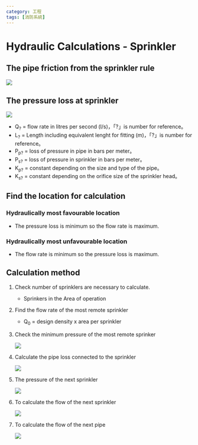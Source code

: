 ```yaml
---
category: 工程 
tags: [消防系統]
---
```



# Hydraulic Calculations - Sprinkler

## The pipe friction from the sprinkler rule

![](https://latex.codecogs.com/svg.latex?\Large&space;P_{p}=K_{p}\times{L}\times{Q}^{1.85})
  
## The pressure loss at sprinkler 

![](https://latex.codecogs.com/svg.latex?\Large&space;Q=K_{s}\times\sqrt{P_{s}})

 - Q<sub>?</sub> = flow rate in litres per second (l/s)，「?」is number for reference。
 - L<sub>?</sub> = Length including equivalent lenght for fitting (m)，「?」is number for reference。
 - P<sub>p?</sub> = loss of pressure in pipe in bars per meter。
 - P<sub>s?</sub> = loss of pressure in sprinkler in bars per meter。
 - K<sub>p?</sub> = constant depending on the size and type of the pipe。
 - K<sub>s?</sub> = constant depending on the orifice size of the sprinkler head。

## Find the location for calculation

### Hydraulically most favourable location

 - The pressure loss is minimum so the flow rate is maximum.

### Hydraulically most unfavourable location

 - The flow rate is minimum so the pressure loss is maximum.

## Calculation method

1. Check number of sprinklers are necessary to calculate.
   - Sprinkers in the Area of operation
  
2. Find the flow rate of the most remote sprinkler
   - Q<sub>0</sub> = design density x area per sprinkler
 
3. Check the minimum pressure of the most remote sprinker
   
    ![](https://latex.codecogs.com/svg.latex?P_{s}=\left(\frac{Q_{0}}{K_{s}}\right)^{2})

4. Calculate the pipe loss connected to the sprinkler

    ![](https://latex.codecogs.com/svg.latex?P_{p}=K_{p}\times{L}\times{Q_{0}}^{1.85})

5. The pressure of the next sprinkler

    ![](https://latex.codecogs.com/svg.latex?P_{s1}=P_{s}+P_{p})
   
6. To calculate the flow of the next sprinkler

    ![](https://latex.codecogs.com/svg.latex?Q_{1}=K_{s}\times\sqrt{P_{s1}})

7. To calculate the flow of the next pipe    

    ![](https://latex.codecogs.com/svg.latex?P_{p1}=K_{p1}\times{L}\times{Q_{1}}^{1.85})
